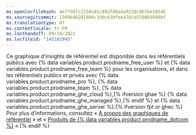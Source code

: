 ```yaml
---
ms.openlocfilehash: 4e77d47c1150c81c883f88a4a0228c8b7be105db
ms.sourcegitcommit: 1309b46201604c190c63bfee47dce559003899bf
ms.translationtype: HT
ms.contentlocale: fr-FR
ms.lasthandoff: 09/10/2022
ms.locfileid: "145101945"
---
```

Ce graphique d’insights de référentiel est disponible dans les référentiels publics avec {% data variables.product.prodname_free_user %} et {% data variables.product.prodname_free_team %} pour les organisations, et dans les référentiels publics et privés avec {% data variables.product.prodname_pro %}, {% data variables.product.prodname_team %}, {% data variables.product.prodname_ghe_cloud %},{% ifversion ghae %} {% data variables.product.prodname_ghe_managed %},{% endif %} et {% data variables.product.prodname_ghe_server %}.{% ifversion fpt or ghec %} Pour plus d’informations, consultez « [À propos des graphiques de référentiel](/articles/about-repository-graphs) » et « [Produits de {% data variables.product.prodname_dotcom %}](/articles/github-s-products) ».{% endif %}
